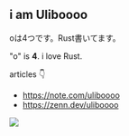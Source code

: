 ## i am Uliboooo

oは4つです。Rust書いてます。

"o" is **4**. i love Rust.

articles 👇

* https://note.com/uliboooo
* https://zenn.dev/uliboooo

<!-- [![Top Langs](https://github-readme-stats.vercel.app/api/top-langs/?username=anuraghazra)](https://github.com/anuraghazra/github-readme-stats) -->

<!--<a href="https://github.com/anuraghazra/github-readme-stats">
  <img align="left" src="https://github-readme-stats.vercel.app/api?username=Uliboooo&count_private=true&show_icons=true" />
</a>
-->

<a href="https://github.com/anuraghazra/github-readme-stats">
  <!-- <img align="left" src="https://github-readme-stats.vercel.app/api/top-langs/?username=Uliboooo" /> -->
  <img align="left" src="https://github-readme-stats.vercel.app/api/top-langs/?username=Uliboooo">
</a>


<!--![Top Langs](https://github-readme-stats.vercel.app/api/top-langs/?username=Uliboooo)--
